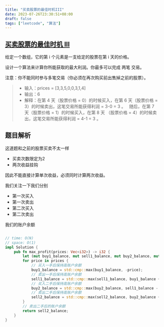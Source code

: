 ```yaml
---
title: "买卖股票的最佳时机III"
date: 2023-07-26T23:30:51+08:00
draft: false
tags: ["leetcode", "算法"]
---
```


## [买卖股票的最佳时机 III](https://leetcode.cn/problems/best-time-to-buy-and-sell-stock-iii/)

给定一个数组，它的第 i 个元素是一支给定的股票在第 i 天的价格。

设计一个算法来计算你所能获取的最大利润。你最多可以完成 两笔 交易。

注意：你不能同时参与多笔交易（你必须在再次购买前出售掉之前的股票）。

>- 输入：prices = [3,3,5,0,0,3,1,4]
>- 输出：6
>- 解释：在第 4 天（股票价格 = 0）的时候买入，在第 6 天（股票价格 = 3）的时候卖出，这笔交易所能获得利润 = 3-0 = 3 。
     随后，在第 7 天（股票价格 = 1）的时候买入，在第 8 天 （股票价格 = 4）的时候卖出，这笔交易所能获得利润 = 4-1 = 3 。

## 题目解析

这道题和之前的股票买卖不太一样
- 买卖次数限定为2
- 两次收益挂钩

因此不能直接计算单次收益，必须同时计算两次收益。

我们关注一下我们分别
- 第一次买入
- 第一次卖出
- 第二次买入
- 第二次卖出

我们的账户余额

```rust

// time: O(N)
// space: O(1)
impl Solution {
    pub fn max_profit(prices: Vec<i32>) -> i32 {
        let (mut buy1_balance, mut sell1_balance, mut buy2_balance, mut sell2_balance) = (-prices[0], 0, -prices[0], 0);
        for price in prices {
            // 买入一手后保持高账户余额
            buy1_balance = std::cmp::max(buy1_balance, -price);
            // 卖出一手后保持高账户余额
            sell1_balance = std::cmp::max(sell1_balance, buy1_balance + price);
            // 买入二手后保持高账户余额
            buy2_balance = std::cmp::max(buy2_balance, sell1_balance - price);
            // 卖出二手后保持高账户余额
            sell2_balance = std::cmp::max(sell2_balance, buy2_balance + price);
        }
        // 卖出二手后的账户余额
        return sell2_balance;
    }
}
```

